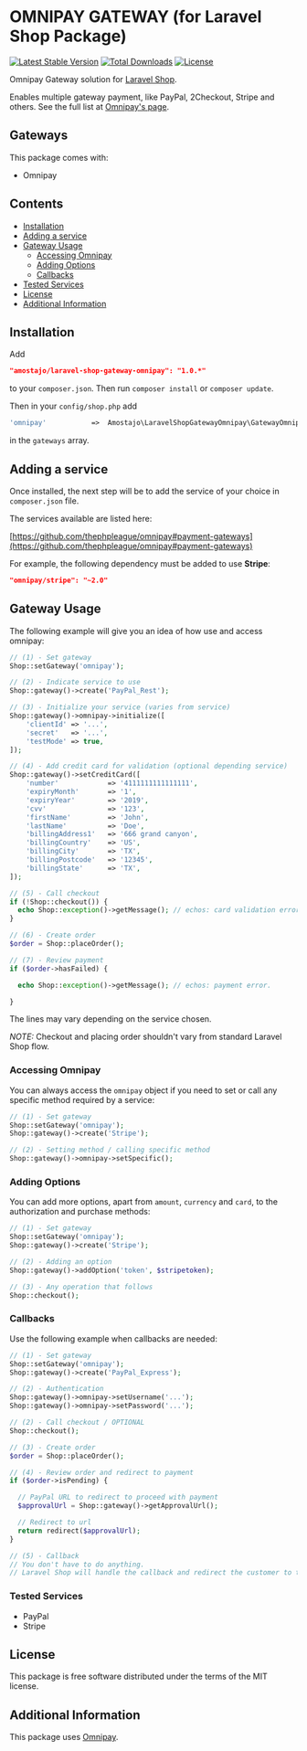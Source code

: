 # OMNIPAY GATEWAY (for Laravel Shop Package)

[![Latest Stable Version](https://poser.pugx.org/amostajo/laravel-shop-gateway-omnipay/v/stable)](https://packagist.org/packages/amostajo/laravel-shop-gateway-omnipay)
[![Total Downloads](https://poser.pugx.org/amostajo/laravel-shop-gateway-omnipay/downloads)](https://packagist.org/packages/amostajo/laravel-shop-gateway-omnipay)
[![License](https://poser.pugx.org/amostajo/laravel-shop-gateway-omnipay/license)](https://packagist.org/packages/amostajo/laravel-shop-gateway-omnipay)

Omnipay Gateway solution for [Laravel Shop](https://github.com/amsgames/laravel-shop).

Enables multiple gateway payment, like PayPal, 2Checkout, Stripe and others.
See the full list at [Omnipay's page](https://github.com/thephpleague/omnipay).

## Gateways

This package comes with:

* Omnipay

## Contents

- [Installation](#installation)
- [Adding a service](#adding-a-service)
- [Gateway Usage](#gateway-usage)
    - [Accessing Omnipay](#accessing-omnipay)
    - [Adding Options](#adding-options)
    - [Callbacks](#callbacks)
- [Tested Services](#tested-services)
- [License](#license)
- [Additional Information](#aditional-information)

## Installation

Add

```json
"amostajo/laravel-shop-gateway-omnipay": "1.0.*"
```

to your `composer.json`. Then run `composer install` or `composer update`.

Then in your `config/shop.php` add 

```php
'omnipay'           =>  Amostajo\LaravelShopGatewayOmnipay\GatewayOmnipay::class,
```
    
in the `gateways` array.

## Adding a service

Once installed, the next step will be to add the service of your choice in `composer.json` file.

The services available are listed here:

[https://github.com/thephpleague/omnipay#payment-gateways](https://github.com/thephpleague/omnipay#payment-gateways)

For example, the following dependency must be added to use **Stripe**:

```json
"omnipay/stripe": "~2.0"
```

## Gateway Usage

The following example will give you an idea of how use and access omnipay:

```php
// (1) - Set gateway
Shop::setGateway('omnipay');

// (2) - Indicate service to use
Shop::gateway()->create('PayPal_Rest');

// (3) - Initialize your service (varies from service)
Shop::gateway()->omnipay->initialize([
	'clientId' => '...',
	'secret'   => '...',
	'testMode' => true,
]);

// (4) - Add credit card for validation (optional depending service)
Shop::gateway()->setCreditCard([
	'number' 			=> '4111111111111111',
	'expiryMonth'		=> '1',
	'expiryYear'		=> '2019',
	'cvv'				=> '123',
	'firstName'			=> 'John',
	'lastName'			=> 'Doe',
	'billingAddress1'	=> '666 grand canyon',
	'billingCountry'	=> 'US',
	'billingCity'		=> 'TX',
	'billingPostcode'	=> '12345',
	'billingState'		=> 'TX',
]);

// (5) - Call checkout
if (!Shop::checkout()) {
  echo Shop::exception()->getMessage(); // echos: card validation error.
}

// (6) - Create order
$order = Shop::placeOrder();

// (7) - Review payment
if ($order->hasFailed) {

  echo Shop::exception()->getMessage(); // echos: payment error.

}
```

The lines may vary depending on the service chosen.

*NOTE:* Checkout and placing order shouldn't vary from standard Laravel Shop flow.

### Accessing Omnipay

You can always access the `omnipay` object if you need to set or call any specific method required by a service:

```php
// (1) - Set gateway
Shop::setGateway('omnipay');
Shop::gateway()->create('Stripe');

// (2) - Setting method / calling specific method
Shop::gateway()->omnipay->setSpecific();
```

### Adding Options

You can add more options, apart from `amount`, `currency` and `card`, to the authorization and purchase methods:

```php
// (1) - Set gateway
Shop::setGateway('omnipay');
Shop::gateway()->create('Stripe');

// (2) - Adding an option
Shop::gateway()->addOption('token', $stripetoken);

// (3) - Any operation that follows
Shop::checkout();
```

### Callbacks

Use the following example when callbacks are needed:

```php
// (1) - Set gateway
Shop::setGateway('omnipay');
Shop::gateway()->create('PayPal_Express');

// (2) - Authentication
Shop::gateway()->omnipay->setUsername('...');
Shop::gateway()->omnipay->setPassword('...');

// (2) - Call checkout / OPTIONAL
Shop::checkout();

// (3) - Create order
$order = Shop::placeOrder();

// (4) - Review order and redirect to payment
if ($order->isPending) {

  // PayPal URL to redirect to proceed with payment
  $approvalUrl = Shop::gateway()->getApprovalUrl();

  // Redirect to url
  return redirect($approvalUrl);
}

// (5) - Callback
// You don't have to do anything.
// Laravel Shop will handle the callback and redirect the customer to the configured route.
```

### Tested Services

* PayPal
* Stripe

## License

This package is free software distributed under the terms of the MIT license.

## Additional Information

This package uses [Omnipay](https://github.com/thephpleague/omnipay).